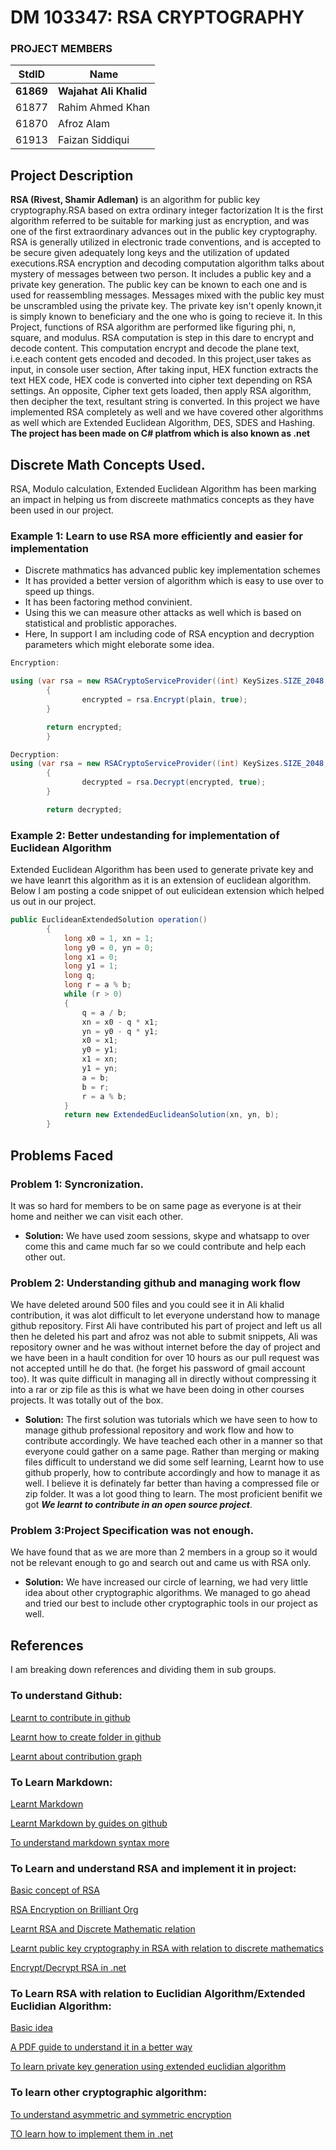 # DM 103347: RSA CRYPTOGRAPHY

### PROJECT MEMBERS

StdID | Name
------------ | -------------
**61869** | **Wajahat Ali Khalid**
61877 | Rahim Ahmed Khan
61870 | Afroz Alam
61913 | Faizan Siddiqui

## Project Description
**RSA (Rivest, Shamir Adleman)** is an algorithm for public key cryptography.RSA based on extra ordinary integer factorization It is the first algorithm referred to be suitable for marking just as encryption, and was one of the first extraordinary advances out in the public key cryptography. RSA is generally utilized in electronic trade conventions, and is accepted to be secure given adequately long keys and the utilization of updated executions.RSA encryption and decoding computation algorithm talks about mystery of messages between two person. It includes a public key and a private key generation. The public key can be known to each one and is used for reassembling messages. Messages mixed with the public key must be unscrambled using the private key. The private key isn't openly known,it is simply known to beneficiary and the one who is going to recieve it. In this Project, functions of RSA algorithm are performed like figuring phi, n, square, and modulus. RSA computation is step in this dare to encrypt and decode content. This computation encrypt and decode the plane text, i.e.each content gets encoded and decoded. In this project,user takes as input, in console user section, After taking input, HEX function extracts the text HEX code, HEX code is converted into cipher text depending on RSA settings. An opposite, Cipher text gets loaded, then apply RSA algorithm, then decipher the text, resultant string is converted. In this project we have implemented RSA completely as well and we have covered other algorithms as well which are Extended Euclidean Algorithm, DES, SDES and Hashing.
**The project has been made on C# platfrom which is also known as .net**

## Discrete Math Concepts Used.
RSA, Modulo calculation, Extended Euclidean Algorithm has been marking an impact in helping us from discreete mathmatics concepts as they have been used in our project.

### Example 1: Learn to use RSA more efficiently and easier for implementation
* Discrete mathmatics has advanced public key implementation schemes
* It has provided a better version of algorithm which is easy to use over to speed up things.
* It has been factoring method convinient.
* Using this we can measure other attacks as well which is based on statistical and problistic apporaches.
* Here, In support I am including code of RSA encyption and decryption parameters which might eleborate some idea.
```C#
Encryption:

using (var rsa = new RSACryptoServiceProvider((int) KeySizes.SIZE_2048, cspParameters))
		{
                encrypted = rsa.Encrypt(plain, true);
		}

		return encrypted;
		}

Decryption:
using (var rsa = new RSACryptoServiceProvider((int) KeySizes.SIZE_2048, cspParameters))
		{
                decrypted = rsa.Decrypt(encrypted, true);
		}

		return decrypted;
```
### Example 2: Better undestanding for implementation of Euclidean Algorithm
Extended Euclidean Algorithm has been used to generate private key and we have leanrt this algorithm as it is an extension of euclidean algorithm.
Below I am posting a code snippet of out eulicidean extension which helped us out in our project.
```C# 
public EuclideanExtendedSolution operation()
        {
            long x0 = 1, xn = 1;
            long y0 = 0, yn = 0;
            long x1 = 0;
            long y1 = 1;
            long q;
            long r = a % b;
            while (r > 0)
            {
                q = a / b;
                xn = x0 - q * x1;
                yn = y0 - q * y1;
                x0 = x1;
                y0 = y1;
                x1 = xn;
                y1 = yn;
                a = b;
                b = r;
                r = a % b;
            }
            return new ExtendedEuclideanSolution(xn, yn, b);
        }
```

## Problems Faced

### Problem 1: Syncronization.
It was so hard for members to be on same page as everyone is at their home and neither we can visit each other.
* **Solution:**
We have used zoom sessions, skype and whatsapp to over come this and came much far so we could contribute and help each other out.

### Problem 2: Understanding github and managing work flow
We have deleted around 500 files and you could see it in Ali khalid contribution, it was alot difficult to let everyone understand how to manage github repository. 
First Ali have contributed his part of project and left us all then he deleted his part and afroz was not able to submit snippets, Ali was repository owner and he was without internet before the day of project and we have been in a hault condition for over 10 hours as our pull request was not accepted untill he do that. (he forget his password of gmail account too). It was quite difficult in managing all in directly without compressing it into a rar or zip file as this is what we have been doing in other courses projects. It was totally out of the box.
* **Solution:**
The first solution was tutorials which we have seen to how to manage github professional repository and work flow and how to contribute accordingly. 
We have teached each other in a manner so that everyone could gather on a same page.
Rather than merging or making files difficult to understand we did some self learning, Learnt how to use github properly, how to contribute accordingly and how to manage it as well. I believe it is definately far better than having a compressed file or zip folder. It was a lot good thing to learn. The most proficient benifit we got ***We learnt to contribute in an open source project***. 

### Problem 3:Project Specification was not enough.
We have found that as we are more than 2 members in a group so it would not be relevant enough to go and search out and came us with RSA only.
* **Solution:**
We have increased our circle of learning, we had very little idea about other cryptographic algorithms. We managed to go ahead and tried our best to include other cryptographic tools in our project as well.

## References
I am breaking down references and dividing them in sub groups.

### To understand Github:
[Learnt to contribute in github](https://www.youtube.com/watch?v=waEb2c9NDL8)

[Learnt how to create folder in github](https://stackoverflow.com/questions/12258399/how-do-i-create-a-folder-in-a-github-repository)

[Learnt about contribution graph](https://stackoverflow.com/questions/38346919/what-does-the-two-number-mean-in-github-contributor-graph-page)

### To Learn Markdown:
[Learnt Markdown](https://learn-the-web.algonquindesign.ca/topics/markdown/)

[Learnt Markdown by guides on github](https://guides.github.com/features/mastering-markdown/)

[To understand markdown syntax more](https://daringfireball.net/projects/markdown/syntax)

### To Learn and understand RSA and implement it in project:
[Basic concept of RSA](https://en.wikipedia.org/wiki/RSA_(cryptosystem))

[RSA Encryption on Brilliant Org](https://brilliant.org/wiki/rsa-encryption/)

[Learnt RSA and Discrete Mathematic relation](https://www.youtube.com/watch?v=iojw59KBRgc)

[Learnt public key cryptography in RSA with relation to discrete mathematics](https://www.youtube.com/watch?v=reH9zrGcXXM)

[Encrypt/Decrypt RSA in .net](https://www.youtube.com/watch?v=sYGS80-Joi8)

### To Learn RSA with relation to Euclidian Algorithm/Extended Euclidian Algorithm:
[Basic idea](https://math.stackexchange.com/questions/1226742/rsa-and-extended-euclidian-algorithm)

[A PDF guide to understand it in a better way](https://www.cs.ucy.ac.cy/courses/EPL674/labs/lab3/Lab3-RSA.pdf)

[To learn private key generation using extended euclidian algorithm](https://crypto.stackexchange.com/questions/5889/calculating-rsa-private-exponent-when-given-public-exponent-and-the-modulus-fact)

### To learn other cryptographic algorithm:
[To understand asymmetric and symmetric encryption](https://www.youtube.com/watch?v=AQDCe585Lnc)

[TO learn how to implement them in .net](https://www.youtube.com/watch?v=ysxC6-AFEYg)


